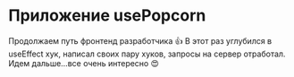 # Приложение usePopcorn

Продолжаем путь фронтенд разработчика 👍
В этот раз углубился в useEffect хук, написал своих пару хуков, запросы на сервер отработал.
Идем дальше...все очень интересно 😍
